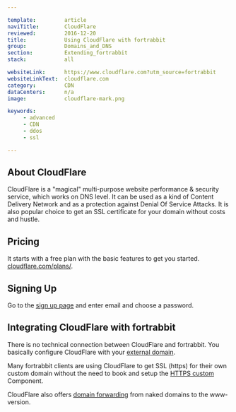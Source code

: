 ```yaml
---

template:         article
naviTitle:        CloudFlare
reviewed:         2016-12-20
title:            Using CloudFlare with fortrabbit
group:            Domains_and_DNS
section:          Extending_fortrabbit
stack:            all

websiteLink:      https://www.cloudflare.com?utm_source=fortrabbit
websiteLinkText:  cloudflare.com
category:         CDN
dataCenters:      n/a
image:            cloudflare-mark.png

keywords:
     - advanced
     - CDN
     - ddos
     - ssl

---
```



## About CloudFlare

CloudFlare is a "magical" multi-purpose website performance & security service, which works on DNS level. It can be used as a kind of Content Delivery Network and as a protection against Denial Of Service Attacks. It is also popular choice to get an SSL certificate for your domain without costs and hustle.


## Pricing

It starts with a free plan with the basic features to get you started. [cloudflare.com/plans/](https://www.cloudflare.com/plans?utm_source=fortrabbit).


## Signing Up

Go to the [sign up page](https://www.cloudflare.com/a/sign-up?utm_source=fortrabbit) and enter email and choose a password.


## Integrating CloudFlare with fortrabbit

There is no technical connection between CloudFlare and fortrabbit. You basically configure CloudFlare with your [external domain](/domains).

Many fortrabbit clients are using CloudFlare to get SSL (https) for their own custom domain without the need to book and setup the [HTTPS custom](/https-custom-pro) Component. 

CloudFlare also offers [domain forwarding](/domains#toc-forwarding-a-naked-domain) from naked domains to the www-version.
